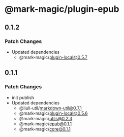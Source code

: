 # @mark-magic/plugin-epub

## 0.1.2

### Patch Changes

- Updated dependencies
  - @mark-magic/plugin-local@0.5.7

## 0.1.1

### Patch Changes

- init publish
- Updated dependencies
  - @liuli-util/markdown-util@0.7.1
  - @mark-magic/plugin-local@0.5.6
  - @mark-magic/utils@0.2.3
  - @mark-magic/epub@0.1.1
  - @mark-magic/core@0.1.1
